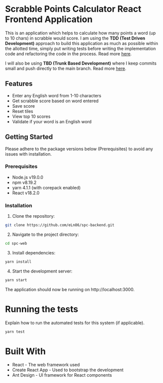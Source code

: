 # Scrabble Points Calculator React Frontend Application
This is an application which helps to calculate how many points a word (up to 10 chars) in scrabble would score.
I am using the **TDD (Test Driven Development)** approach to build this application as much as possible within the allotted time, 
simply put writing tests before writing the implementation code and refactoring the code in the process.
Read more [here](https://martinfowler.com/bliki/TestDrivenDevelopment.html).

I will also be using **TBD (Trunk Based Development)** where I keep commits small and push directly to the main branch.
Read more [here](https://trunkbaseddevelopment.com/).

## Features

- Enter any English word from 1-10 characters
- Get scrabble score based on word entered
- Save score
- Reset tiles
- View top 10 scores
- Validate if your word is an English word

## Getting Started

Please adhere to the package versions below (Prerequisites) to avoid any issues with installation.

### Prerequisites

- Node.js v19.0.0
- npm v8.19.2
- yarn 4.1.1 (with corepack enabled)
- React v18.2.0

### Installation

1. Clone the repository:

```bash
git clone https://github.com/eLn86/spc-backend.git
```
2. Navigate to the project directory:
```bash
cd spc-web
```
3. Install dependencies:
```bash
yarn install
```
4. Start the development server:
```bash
yarn start
```
The application should now be running on http://localhost:3000.

# Running the tests
Explain how to run the automated tests for this system (if applicable).

```bash
yarn test
```

# Built With
- React - The web framework used
- Create React App - Used to bootstrap the development
- Ant Design - UI framework for React components
